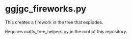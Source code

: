 # ggjgc_fireworks.py

This creates a firework in the tree that explodes.  

Requires matts_tree_helpers.py in the root of this repository.
